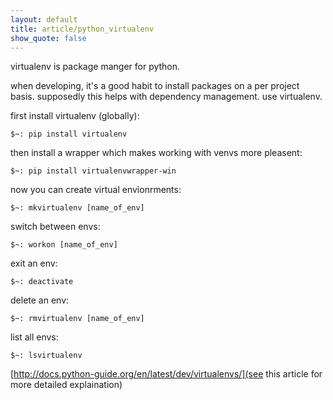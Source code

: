```yaml
---
layout: default
title: article/python_virtualenv
show_quote: false
---
```


virtualenv is package manger for python.


when developing, it's a good habit to install packages
on a per project basis. supposedly this helps with
dependency management. use virtualenv.


first install virtualenv (globally):

    $~: pip install virtualenv

then install a wrapper which makes working with venvs more pleasent:

    $~: pip install virtualenvwrapper-win

now you can create virtual envionrments:

    $~: mkvirtualenv [name_of_env]

switch between envs:

    $~: workon [name_of_env]

exit an env:

    $~: deactivate

delete an env:

    $~: rmvirtualenv [name_of_env]

list all envs:

    $~: lsvirtualenv

[http://docs.python-guide.org/en/latest/dev/virtualenvs/](see this article for more detailed explaination)
